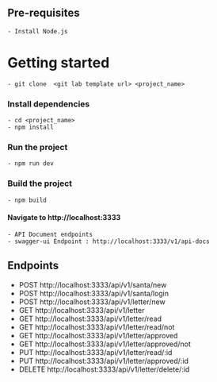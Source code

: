 ## Pre-requisites
    - Install Node.js
# Getting started
    - git clone  <git lab template url> <project_name>
### Install dependencies
    - cd <project_name>
    - npm install
### Run the project
    - npm run dev
    
### Build the project
    - npm build
#### Navigate to http://localhost:3333
    - API Document endpoints
    - swagger-ui Endpoint : http://localhost:3333/v1/api-docs

## Endpoints
- POST http://localhost:3333/api/v1/santa/new
- POST http://localhost:3333/api/v1/santa/login 
- POST http://localhost:3333/api/v1/letter/new
- GET http://localhost:3333/api/v1/letter
- GET http://localhost:3333/api/v1/letter/read
- GET http://localhost:3333/api/v1/letter/read/not
- GET http://localhost:3333/api/v1/letter/approved
- GET http://localhost:3333/api/v1/letter/approved/not
- PUT http://localhost:3333/api/v1/letter/read/:id
- PUT http://localhost:3333/api/v1/letter/approved/:id
- DELETE http://localhost:3333/api/v1/letter/delete/:id